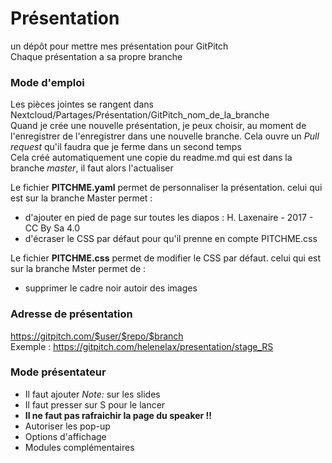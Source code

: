 # Présentation
un dépôt pour mettre mes présentation pour GitPitch  
Chaque présentation a sa propre branche  

### Mode d'emploi
Les pièces jointes se rangent dans Nextcloud/Partages/Présentation/GitPitch_nom_de_la_branche  
Quand je crée une nouvelle présentation, je peux choisir, au moment de l'enregistrer de l'enregistrer dans une nouvelle branche. Cela ouvre un *Pull request* qu'il faudra que je ferme dans un second temps  
Cela créé automatiquement une copie du readme.md qui est dans la branche *master*, il faut alors l'actualiser  

Le fichier **PITCHME.yaml** permet de personnaliser la présentation. celui qui est sur la branche Master permet :
* d'ajouter en pied de page sur toutes les diapos : H. Laxenaire - 2017 - CC By Sa 4.0
* d'écraser le CSS par défaut pour qu'il prenne en compte PITCHME.css

Le fichier **PITCHME.css** permet de modifier le CSS par défaut. celui qui est sur la branche Mster permet de :
* supprimer le cadre noir autoir des images

### Adresse de présentation
https://gitpitch.com/$user/$repo/$branch   
Exemple : https://gitpitch.com/helenelax/presentation/stage_RS

### Mode présentateur
* Il faut ajouter *Note:* sur les slides
* Il faut presser sur S pour le lancer
* **Il ne faut pas rafraichir la page du speaker !!**
* Autoriser les pop-up
* Options d'affichage
* Modules complémentaires
